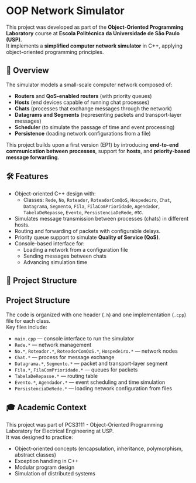 # OOP Network Simulator

This project was developed as part of the **Object-Oriented Programming Laboratory** course at **Escola Politécnica da Universidade de São Paulo (USP)**.  
It implements a **simplified computer network simulator** in C++, applying object-oriented programming principles.

## 🚀 Overview

The simulator models a small-scale computer network composed of:
- **Routers** and **QoS-enabled routers** (with priority queues)
- **Hosts** (end devices capable of running chat processes)
- **Chats** (processes that exchange messages through the network)
- **Datagrams and Segments** (representing packets and transport-layer messages)
- **Scheduler** (to simulate the passage of time and event processing)
- **Persistence** (loading network configurations from a file)

This project builds upon a first version (EP1) by introducing **end-to-end communication between processes**, support for **hosts**, and **priority-based message forwarding**.

## 🛠️ Features

- Object-oriented C++ design with:
  - Classes: `Rede`, `No`, `Roteador`, `RoteadorComQoS`, `Hospedeiro`, `Chat`, `Datagrama`, `Segmento`, `Fila`, `FilaComPrioridade`, `Agendador`, `TabelaDeRepasse`, `Evento`, `PersistenciaDeRede`, etc.
- Simulates message transmission between processes (chats) in different hosts.
- Routing and forwarding of packets with configurable delays.
- Priority queue support to simulate **Quality of Service (QoS)**.
- Console-based interface for:
  - Loading a network from a configuration file
  - Sending messages between chats
  - Advancing simulation time

## 📂 Project Structure

## Project Structure

The code is organized with one header (`.h`) and one implementation (`.cpp`) file for each class.  
Key files include:

- `main.cpp` — console interface to run the simulator  
- `Rede.*` — network management  
- `No.*`, `Roteador.*`, `RoteadorComQoS.*`, `Hospedeiro.*` — network nodes  
- `Chat.*` — process for message exchange  
- `Datagrama.*`, `Segmento.*` — packet and transport-layer segment  
- `Fila.*`, `FilaComPrioridade.*` — queues for packets  
- `TabelaDeRepasse.*` — routing table  
- `Evento.*`, `Agendador.*` — event scheduling and time simulation  
- `PersistenciaDeRede.*` — loading network configuration from files

## 🎓 Academic Context

This project was part of PCS3111 - Object-Oriented Programming Laboratory for Electrical Engineering at USP.  
It was designed to practice:

- Object-oriented concepts (encapsulation, inheritance, polymorphism, abstract classes)
- Exception handling in C++
- Modular program design
- Simulation of distributed systems

